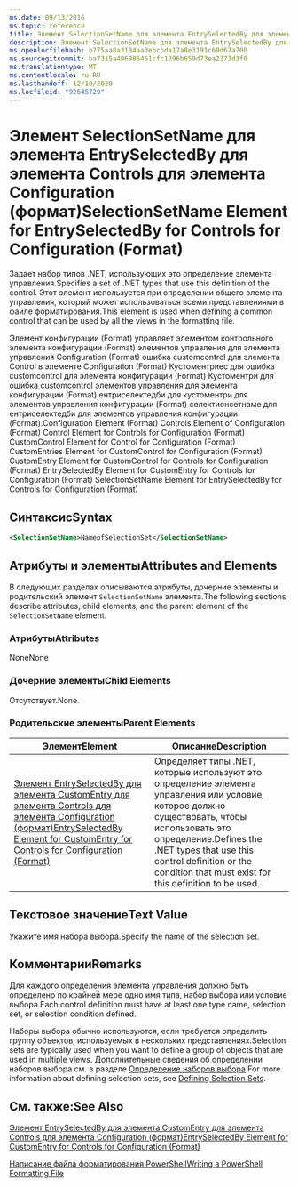 ```yaml
---
ms.date: 09/13/2016
ms.topic: reference
title: Элемент SelectionSetName для элемента EntrySelectedBy для элемента Controls для элемента Configuration (формат)
description: Элемент SelectionSetName для элемента EntrySelectedBy для элемента Controls для элемента Configuration (формат)
ms.openlocfilehash: b775aa8a3184aa3ebcbda17a8e3191c69d67a700
ms.sourcegitcommit: ba7315a496986451cfc1296b659d73ea2373d3f0
ms.translationtype: MT
ms.contentlocale: ru-RU
ms.lasthandoff: 12/10/2020
ms.locfileid: "92645729"
---
```

# <a name="selectionsetname-element-for-entryselectedby-for-controls-for-configuration-format"></a><span data-ttu-id="8e175-103">Элемент SelectionSetName для элемента EntrySelectedBy для элемента Controls для элемента Configuration (формат)</span><span class="sxs-lookup"><span data-stu-id="8e175-103">SelectionSetName Element for EntrySelectedBy for Controls for Configuration (Format)</span></span>

<span data-ttu-id="8e175-104">Задает набор типов .NET, использующих это определение элемента управления.</span><span class="sxs-lookup"><span data-stu-id="8e175-104">Specifies a set of .NET types that use this definition of the control.</span></span> <span data-ttu-id="8e175-105">Этот элемент используется при определении общего элемента управления, который может использоваться всеми представлениями в файле форматирования.</span><span class="sxs-lookup"><span data-stu-id="8e175-105">This element is used when defining a common control that can be used by all the views in the formatting file.</span></span>

<span data-ttu-id="8e175-106">Элемент конфигурации (Format) управляет элементом контрольного элемента конфигурации (Format) элементов управления для элемента управления Configuration (Format) ошибка customcontrol для элемента Control в элементе Configuration (Format) Кустоментриес для ошибка customcontrol для элемента конфигурации (Format) Кустоментри для ошибка customcontrol элементов управления для элемента конфигурации (Format) ентриселектедби для кустоментри для элементов управления конфигурации (Format) селектионсетнаме для ентриселектедби для элементов управления конфигурации (Format).</span><span class="sxs-lookup"><span data-stu-id="8e175-106">Configuration Element (Format) Controls Element of Configuration (Format) Control Element for Controls for Configuration (Format) CustomControl Element for Control for Configuration (Format) CustomEntries Element for CustomControl for Configuration (Format) CustomEntry Element for CustomControl for Controls for Configuration (Format) EntrySelectedBy Element for CustomEntry for Controls for Configuration (Format) SelectionSetName Element for EntrySelectedBy for Controls for Configuration (Format)</span></span>

## <a name="syntax"></a><span data-ttu-id="8e175-107">Синтаксис</span><span class="sxs-lookup"><span data-stu-id="8e175-107">Syntax</span></span>

```xml
<SelectionSetName>NameofSelectionSet</SelectionSetName>

```

## <a name="attributes-and-elements"></a><span data-ttu-id="8e175-108">Атрибуты и элементы</span><span class="sxs-lookup"><span data-stu-id="8e175-108">Attributes and Elements</span></span>

<span data-ttu-id="8e175-109">В следующих разделах описываются атрибуты, дочерние элементы и родительский элемент `SelectionSetName` элемента.</span><span class="sxs-lookup"><span data-stu-id="8e175-109">The following sections describe attributes, child elements, and the parent element of the `SelectionSetName` element.</span></span>

### <a name="attributes"></a><span data-ttu-id="8e175-110">Атрибуты</span><span class="sxs-lookup"><span data-stu-id="8e175-110">Attributes</span></span>

<span data-ttu-id="8e175-111">None</span><span class="sxs-lookup"><span data-stu-id="8e175-111">None</span></span>

### <a name="child-elements"></a><span data-ttu-id="8e175-112">Дочерние элементы</span><span class="sxs-lookup"><span data-stu-id="8e175-112">Child Elements</span></span>

<span data-ttu-id="8e175-113">Отсутствует.</span><span class="sxs-lookup"><span data-stu-id="8e175-113">None.</span></span>

### <a name="parent-elements"></a><span data-ttu-id="8e175-114">Родительские элементы</span><span class="sxs-lookup"><span data-stu-id="8e175-114">Parent Elements</span></span>

|<span data-ttu-id="8e175-115">Элемент</span><span class="sxs-lookup"><span data-stu-id="8e175-115">Element</span></span>|<span data-ttu-id="8e175-116">Описание</span><span class="sxs-lookup"><span data-stu-id="8e175-116">Description</span></span>|
|-------------|-----------------|
|[<span data-ttu-id="8e175-117">Элемент EntrySelectedBy для элемента CustomEntry для элемента Controls для элемента Configuration (формат)</span><span class="sxs-lookup"><span data-stu-id="8e175-117">EntrySelectedBy Element for CustomEntry for Controls for Configuration (Format)</span></span>](./entryselectedby-element-for-customentry-for-controls-for-configuration-format.md)|<span data-ttu-id="8e175-118">Определяет типы .NET, которые используют это определение элемента управления или условие, которое должно существовать, чтобы использовать это определение.</span><span class="sxs-lookup"><span data-stu-id="8e175-118">Defines the .NET types that use this control definition or the condition that must exist for this definition to be used.</span></span>|

## <a name="text-value"></a><span data-ttu-id="8e175-119">Текстовое значение</span><span class="sxs-lookup"><span data-stu-id="8e175-119">Text Value</span></span>

<span data-ttu-id="8e175-120">Укажите имя набора выбора.</span><span class="sxs-lookup"><span data-stu-id="8e175-120">Specify the name of the selection set.</span></span>

## <a name="remarks"></a><span data-ttu-id="8e175-121">Комментарии</span><span class="sxs-lookup"><span data-stu-id="8e175-121">Remarks</span></span>

<span data-ttu-id="8e175-122">Для каждого определения элемента управления должно быть определено по крайней мере одно имя типа, набор выбора или условие выбора.</span><span class="sxs-lookup"><span data-stu-id="8e175-122">Each control definition must have at least one type name, selection set, or selection condition defined.</span></span>

<span data-ttu-id="8e175-123">Наборы выбора обычно используются, если требуется определить группу объектов, используемых в нескольких представлениях.</span><span class="sxs-lookup"><span data-stu-id="8e175-123">Selection sets are typically used when you want to define a group of objects that are used in multiple views.</span></span> <span data-ttu-id="8e175-124">Дополнительные сведения об определении наборов выбора см. в разделе [Определение наборов выбора](./defining-selection-sets.md).</span><span class="sxs-lookup"><span data-stu-id="8e175-124">For more information about defining selection sets, see [Defining Selection Sets](./defining-selection-sets.md).</span></span>

## <a name="see-also"></a><span data-ttu-id="8e175-125">См. также:</span><span class="sxs-lookup"><span data-stu-id="8e175-125">See Also</span></span>

[<span data-ttu-id="8e175-126">Элемент EntrySelectedBy для элемента CustomEntry для элемента Controls для элемента Configuration (формат)</span><span class="sxs-lookup"><span data-stu-id="8e175-126">EntrySelectedBy Element for CustomEntry for Controls for Configuration (Format)</span></span>](./entryselectedby-element-for-customentry-for-controls-for-configuration-format.md)

[<span data-ttu-id="8e175-127">Написание файла форматирования PowerShell</span><span class="sxs-lookup"><span data-stu-id="8e175-127">Writing a PowerShell Formatting File</span></span>](./writing-a-powershell-formatting-file.md)
